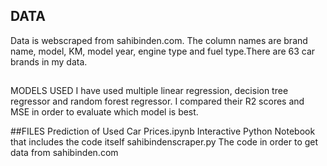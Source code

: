 ## DATA
Data is webscraped from sahibinden.com. The column names are brand name, model, KM, model year, engine type and fuel type.There are 63 car brands in my data.

##
MODELS USED
	I have used multiple linear regression, decision tree regressor and random forest regressor. I compared their R2 scores and MSE in order to evaluate which model is best.

##FILES
	Prediction of Used Car Prices.ipynb Interactive Python Notebook that includes the code itself
	sahibindenscraper.py The code in order to get data from sahibinden.com
